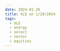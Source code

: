 ```yaml
---
date: 2024-01-26
title: XLE on 1/26/2024
tags: 
  - XLE
  - energy
  - select
  - sector
  - equities
---
```

<div class="post">
<snapshot-grid 
    :reports="['2024/01/25/CTA/XLE', '2024/01/26/CTA/XLE', '2024/01/26/MTP/XLE']"
    chart="2024/01/26/Chart/XLE"
/>
<p>

</p>
<p>

</p>
</div>
